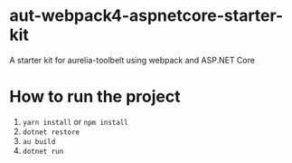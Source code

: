 # aut-webpack4-aspnetcore-starter-kit

A starter kit for aurelia-toolbelt using webpack and ASP.NET Core


# How to run the project

1. ```yarn install``` or ```npm install```
2. ```dotnet restore```
3. ```au build```
4. ```dotnet run```
